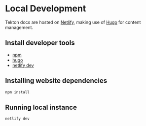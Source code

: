 # Local Development

Tekton docs are hosted on [Netlify](https://docs.netlify.com), making use of [Hugo](https://gohugo.io/documentation/) for content management.

## Install developer tools

- [npm](https://docs.npmjs.com/downloading-and-installing-node-js-and-npm)
- [hugo](https://gohugo.io/getting-started/installing/)
- [netlify dev](https://docs.netlify.com/cli/get-started/#installation)

## Installing website dependencies

```sh
npm install
```

## Running local instance

```sh
netlify dev
```
